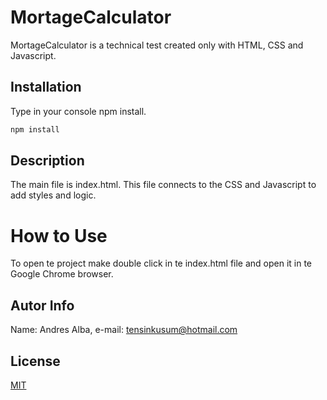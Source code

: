 # MortageCalculator

MortageCalculator is a technical test created only with HTML, CSS and Javascript.

## Installation

Type in your console npm install.

```bash
npm install
```

## Description

The main file is index.html. This file connects to the CSS and Javascript to add styles and logic.

# How to Use

To open te project make double click in te index.html file and open it in te Google Chrome browser.



## Autor Info

Name: Andres Alba,
e-mail: tensinkusum@hotmail.com


## License
[MIT](https://choosealicense.com/licenses/mit/)